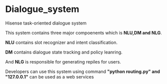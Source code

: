 # Dialogue_system
Hisense task-oriented dialogue system

This system contains three major compoenents which is **NLU,DM and NLG**.

**NLU** contains slot recognizer and intent classification.

**DM** contains dialogue state tracking and policy leanring.

And **NLG** is responsible for generating repiles for users.

Developers can use this system using command **"python routing.py" and "127.0.0.1"** can be used as a web services


